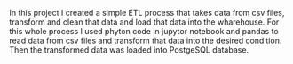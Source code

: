 In this project I created a simple ETL process that takes data from csv files, transform and clean that data 
and load that data into the wharehouse.
For this whole process I used phyton code in jupytor notebook and pandas to read data from csv files and transform
that data into the desired condition. Then the transformed data was loaded into PostgeSQL database.





